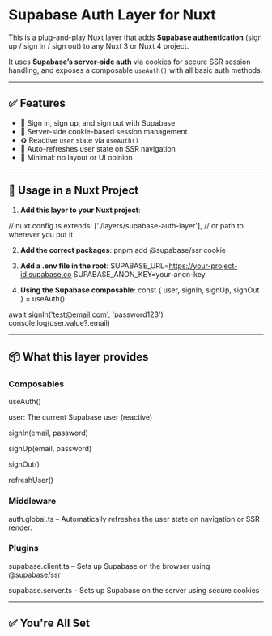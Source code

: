 # Supabase Auth Layer for Nuxt

This is a plug-and-play Nuxt layer that adds **Supabase authentication** (sign up / sign in / sign out) to any Nuxt 3 or Nuxt 4 project.

It uses **Supabase’s server-side auth** via cookies for secure SSR session handling, and exposes a composable `useAuth()` with all basic auth methods.

---

## ✅ Features

- 🔐 Sign in, sign up, and sign out with Supabase
- 🍪 Server-side cookie-based session management
- ♻️ Reactive `user` state via `useAuth()`
- 🔁 Auto-refreshes user state on SSR navigation
- 🔌 Minimal: no layout or UI opinion

---

## 🧩 Usage in a Nuxt Project

1. **Add this layer to your Nuxt project**:

// nuxt.config.ts
  extends: ['./layers/supabase-auth-layer'], // or path to wherever you put it

2. **Add the correct packages**:
pnpm add @supabase/ssr cookie


3. **Add a .env file in the root**:
SUPABASE_URL=https://your-project-id.supabase.co
SUPABASE_ANON_KEY=your-anon-key

3. **Using the Supabase composable**:
const { user, signIn, signUp, signOut } = useAuth()

await signIn('test@email.com', 'password123')
console.log(user.value?.email)


---

## 📦 What this layer provides

### Composables
useAuth()

user: The current Supabase user (reactive)

signIn(email, password)

signUp(email, password)

signOut()

refreshUser()

### Middleware
auth.global.ts – Automatically refreshes the user state on navigation or SSR render.

### Plugins
supabase.client.ts – Sets up Supabase on the browser using @supabase/ssr

supabase.server.ts – Sets up Supabase on the server using secure cookies

---

## ✅ You're All Set
```
